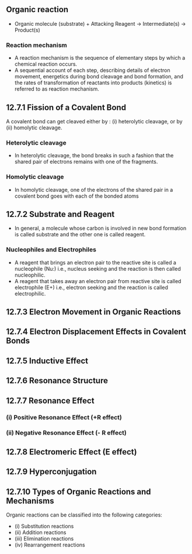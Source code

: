 ## Organic reaction
* Organic molecule (substrate) + Attacking Reagent → Intermediate(s) → Product(s)

### Reaction mechanism
* A reaction mechanism is the sequence of elementary steps by which a chemical reaction occurs.
* A sequential account of each step, describing details of electron movement, energetics during bond cleavage and bond formation, and the rates of transformation of reactants into products (kinetics) is referred to as reaction mechanism.

## 12.7.1 Fission of a Covalent Bond
A covalent bond can get cleaved either by : (i) heterolytic cleavage, or by (ii) homolytic cleavage.
### Heterolytic cleavage
* In heterolytic cleavage, the bond breaks in such a fashion that the shared pair of electrons remains with one of the fragments.
### Homolytic cleavage
* In homolytic cleavage, one of the electrons of the shared pair in a covalent bond goes with each of the bonded atoms
## 12.7.2 Substrate and Reagent
* In general, a molecule whose carbon is involved in new bond formation is called substrate and the other one is called reagent.
### Nucleophiles and Electrophiles
* A reagent that brings an electron pair to the reactive site is called a nucleophile (Nu:) i.e., nucleus seeking and the reaction is then called nucleophilic. 
* A reagent that takes away an electron pair from reactive site is called electrophile (E+) i.e., electron seeking and the reaction is called electrophilic.
## 12.7.3 Electron Movement in Organic Reactions
## 12.7.4 Electron Displacement Effects in Covalent Bonds
## 12.7.5 Inductive Effect
## 12.7.6 Resonance Structure
## 12.7.7 Resonance Effect
### (i) Positive Resonance Effect (+R effect)
### (ii) Negative Resonance Effect (- R effect)
## 12.7.8 Electromeric Effect (E effect)
## 12.7.9 Hyperconjugation
## 12.7.10 Types of Organic Reactions and Mechanisms
Organic reactions can be classified into the following categories:
* (i) Substitution reactions
* (ii) Addition reactions
* (iii) Elimination reactions
* (iv) Rearrangement reactions
